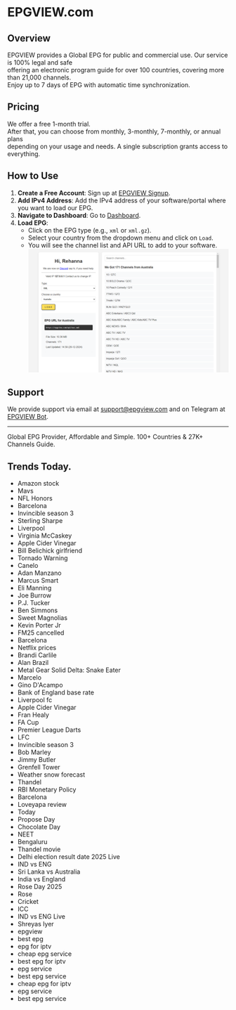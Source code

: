 # EPGVIEW.com



## Overview
EPGVIEW provides a Global EPG for public and commercial use. Our service is 100% legal and safe\
offering an electronic program guide for over 100 countries, covering more than 21,000 channels.\
Enjoy up to 7 days of EPG with automatic time synchronization.

## Pricing
We offer a free 1-month trial. \
After that, you can choose from monthly, 3-monthly, 7-monthly, or annual plans \
depending on your usage and needs. A single subscription grants access to everything.

## How to Use
1. **Create a Free Account**: Sign up at [EPGVIEW Signup](https://epgview.com/signup.php).
2. **Add IPv4 Address**: Add the IPv4 address of your software/portal where you want to load our EPG.
3. **Navigate to Dashboard**: Go to [Dashboard](https://epgview.com/dashboard.php).
4. **Load EPG**:
   - Click on the EPG type (e.g., `xml` or `xml.gz`).
   - Select your country from the dropdown menu and click on `Load`.
   - You will see the channel list and API URL to add to your software.
![EPGVIEW](img/dashboard.png)
## Support
We provide support via email at [support@epgview.com](mailto:support@epgview.com) and on Telegram at [EPGVIEW Bot](https://t.me/epgview_bot).

---

Global EPG Provider, Affordable and Simple. 100+ Countries & 27K+ Channels Guide.

## Trends Today.

- Amazon stock
- Mavs
- NFL Honors
- Barcelona
- Invincible season 3
- Sterling Sharpe
- Liverpool
- Virginia McCaskey
- Apple Cider Vinegar
- Bill Belichick girlfriend
- Tornado Warning
- Canelo
- Adan Manzano
- Marcus Smart
- Eli Manning
- Joe Burrow
- P.J. Tucker
- Ben Simmons
- Sweet Magnolias
- Kevin Porter Jr
- FM25 cancelled
- Barcelona
- Netflix prices
- Brandi Carlile
- Alan Brazil
- Metal Gear Solid Delta: Snake Eater
- Marcelo
- Gino D'Acampo
- Bank of England base rate
- Liverpool fc
- Apple Cider Vinegar
- Fran Healy
- FA Cup
- Premier League Darts
- LFC
- Invincible season 3
- Bob Marley
- Jimmy Butler
- Grenfell Tower
- Weather snow forecast
- Thandel
- RBI Monetary Policy
- Barcelona
- Loveyapa review
- Today
- Propose Day
- Chocolate Day
- NEET
- Bengaluru
- Thandel movie
- Delhi election result date 2025 Live
- IND vs ENG
- Sri Lanka vs Australia
- India vs England
- Rose Day 2025
- Rose
- Cricket
- ICC
- IND vs ENG Live
- Shreyas Iyer
- epgview
- best epg
- epg for iptv
- cheap epg service
- best epg for iptv
- epg service
- best epg service
- cheap epg for iptv
- epg service
- best epg service
